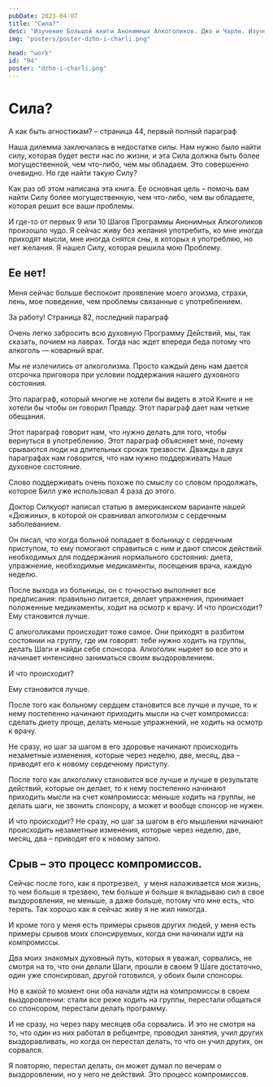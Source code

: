```yaml
---
pubDate: 2023-04-07
title: "Сила?"
desc: "Изучение Большой книги Анонимных Алкоголиков. Джо и Чарли. Изучение БК. (093)"
img: "posters/poster-dzho-i-charli.png"

head: "work"
id: "94"
poster: "dzho-i-charli.png"
---
```


# Сила?

А как быть агностикам? – страница 44, первый полный параграф

Наша дилемма заключалась в недостатке силы. Нам нужно было найти силу, которая будет вести нас по жизни, и эта Сила должна быть более могущественной, чем что-либо, чем мы обладаем. Это совершенно очевидно. Но где найти такую Силу?

Как раз об этом написана эта книга. Ее основная цель – помочь вам найти Силу более могущественную, чем что-либо, чем вы обладаете, которая решит все ваши проблемы.

И где-то от первых 9 или 10 Шагов Программы Анонимных Алкоголиков произошло чудо. Я сейчас живу без желания употребить, ко мне иногда приходят мысли, мне иногда снятся сны, в которых я употребляю, но нет желания. Я нашел Силу, которая решила мою Проблему.

## Ее нет!

Меня сейчас больше беспокоит проявление моего эгоизма, страхи, лень, мое поведение, чем проблемы связанные с употреблением.

За работу! Страница 82, последний параграф

Очень легко забросить всю духовную Программу Действий, мы, так сказать, почием на лаврах. Тогда нас ждет впереди беда потому что алкоголь — коварный враг.

Мы не излечились от алкоголизма. Просто каждый день нам дается отсрочка приговора при условии поддержания нашего духовного состояния.

Это параграф, который многие не хотели бы видеть в этой Книге и не хотели бы чтобы он говорил Правду. Этот параграф дает нам четкие обещания.

Этот параграф говорит нам, что нужно делать для того, чтобы вернуться в употреблению. Этот параграф объясняет мне, почему срываются люди на длительных сроках трезвости. Дважды в двух параграфах нам говорится, что нам нужно поддерживать Наше духовное состояние.

Слово поддерживать очень похоже по смыслу со словом продолжать, которое Билл уже использовал 4 раза до этого.

Доктор Силкуорт написал статью в американском варианте нашей «Дюжины», в которой он сравнивал алкоголизм с сердечным заболеванием.

Он писал, что когда больной попадает в больницу с сердечным приступом, то ему помогают справиться с ним и дают список действий необходимых для поддержания нормального состояния: диета, упражнение, необходимые медикаменты, посещения врача, каждую неделю.

После выхода из больницы, он с точностью выполняет все предписания: правильно питается, делает упражнения, принимает положенные медикаменты, ходит на осмотр к врачу. И что происходит? Ему становится лучше.

С алкоголиками происходит тоже самое. Они приходят в разбитом состоянии на группу, где им говорят: тебе нужно ходить на группы, делать Шаги и найди себе спонсора. Алкоголик ныряет во все это и начинает интенсивно заниматься своим выздоровлением.

И что происходит?

Ему становится лучше.

После того как больному сердцем становится все лучше и лучше, то к нему постепенно начинают приходить мысли на счет компромисса: сделать диету проще, делать меньше упражнений, не ходить на осмотр к врачу.

Не сразу, но шаг за шагом в его здоровье начинают происходить незаметные изменения, которые через неделю, две, месяц, два – приводят его к новому сердечному приступу.

После того как алкоголику становится все лучше и лучше в результате действий, которые он делает, то к нему постепенно начинают приходить мысли на счет компромисса: меньше ходить на группы, не делать шаги, не звонить спонсору, а может и вообще спонсор не нужен.

И что происходит? Не сразу, но шаг за шагом в его мышлении начинают происходить незаметные изменения, которые через неделю, две, месяц, два – приводят его к новому запою.

## Срыв – это процесс компромиссов.

Сейчас после того, как я протрезвел,  у меня налаживается моя жизнь, то чем больше я трезвею, тем больше и больше я вкладываю сил в свое выздоровления, не меньше, а даже больше, потому что мне есть, что терять. Так хорошо как я сейчас живу я не жил никогда.

И кроме того у меня есть примеры срывов других людей, у меня есть примеры срывов моих спонсируемых, когда они начинали идти на компромиссы.

Два моих знакомых духовный путь, которых я уважал, сорвались, не смотря на то, что они делали Шаги, прошли в своем 9 Шаге достаточно, один уже спонсировал, другой готовился, у обоих были спонсоры.

Но в какой то момент они оба начали идти на компромиссы в своем выздоровлении: стали все реже ходить на группы, перестали общаться со спонсором, перестали делать программу.

И не сразу, но через пару месяцев оба сорвались. И это не смотря на то, что один из них работал в ребцентре, проводил занятия, учил других выздоравливать, но когда он перестал делать, то что он учил других, он сорвался.

Я повторяю, перестал делать, он может думал по вечерам о выздоровлении, но у него не действий.
Это процесс компромиссов.
